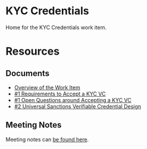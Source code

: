 # KYC Credentials

Home for the KYC Credentials work item.

# Resources

## Documents

- [Overview of the Work Item](work-item-1-kyc-credentials.md)
- [#1 Requirements to Accept a KYC VC](vc1-requirements-to-accept-a-kyc-vc.md)
- [#1 Open Questions around Accepting a KYC VC](work-item-vc-1-open-questions.md)
- [#2 Universal Sanctions Verifiable Credential Design](vc2-universal-sanctions-vc-design-spec.md)

## Meeting Notes

Meeting notes can [be found here](../../meeting_notes/README.md).
